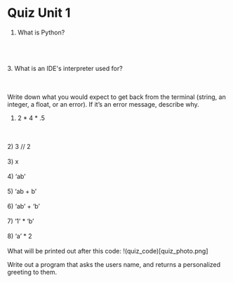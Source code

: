 # Quiz Unit 1

1. What is Python? 
<br>
<br>
<br>
3. What is an IDE's interpreter used for?
<br>
<br>
<br>

Write down what you would expect to get back from the terminal (string, an integer, a float, or an error). If it’s an error message, describe why. 
1)  2 * 4 * .5
<br>
<br>
2)  3 // 2 
<br>
<br>
3)  x
<br>
<br>
4)  ‘ab’ 
<br>
<br>
5)   ‘ab + b’
<br>
<br>
6)  ‘ab’ + ‘b’
<br>
<br>
7)  ‘1’ * ‘b’
<br>
<br>
8)  ‘a’ * 2
<br>
<br>
What will be printed out after this code: 
!(quiz_code)[quiz_photo.png]

Write out a program that asks the users name, and returns a personalized greeting to them. 
